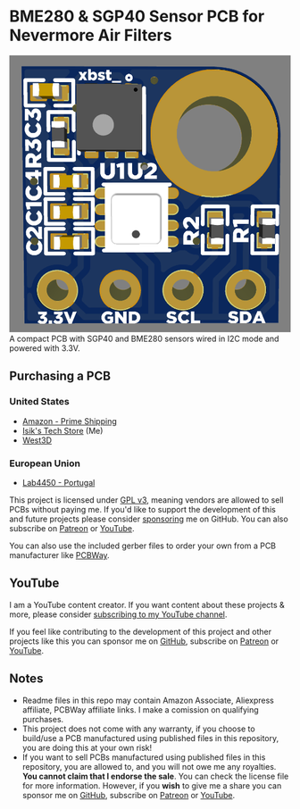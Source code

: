# BME280 & SGP40 Sensor PCB for Nevermore Air Filters
![Nevermore Sensors PCB](./Images/PCB.png)
A compact PCB with SGP40 and BME280 sensors wired in I2C mode and powered with 3.3V.

## Purchasing a PCB
### United States
- [Amazon - Prime Shipping](https://www.amazon.com/Isiks-Tech-BME280-Quality-Sensors/dp/B0CGKHSLXH?maas=maas_adg_3F3CCE69E0AA3108CB3F57E32C989B77_afap_abs&ref_=aa_maas&tag=maas)
- [Isik's Tech Store](https://store.isiks.tech/products/bme280-sgp40-air-quality-sensors-for-nevermore-air-filters) (Me)
- [West3D](https://west3d.com/products/nevermore-sensor-bme280-sgp40-air-quality-sensors-for-nevermore-air-filters-pcb-by-isiks-tech)
### European Union
- [Lab4450 - Portugal](https://lab4450.com/product/air-quality-sensor-bme280-sgp40/)

This project is licensed under [GPL v3](./LICENSE), meaning vendors are allowed to sell PCBs without paying me. If you'd like to support the development of this and future projects please consider [sponsoring](https://github.com/sponsors/xbst) me on GitHub. You can also subscribe on [Patreon](https://l.isiks.tech/patreon) or [YouTube](https://l.isiks.tech/member).

You can also use the included gerber files to order your own from a PCB manufacturer like [PCBWay](https://www.pcbway.com/setinvite.aspx?inviteid=374841).
<br>

## YouTube

I am a YouTube content creator. If you want content about these projects & more, please consider [subscribing to my YouTube channel](https://www.youtube.com/channel/UClAWYmCkHjsbaX9Wz1df2mg).
<br>

If you feel like contributing to the development of this project and other projects like this you can sponsor me on [GitHub](https://github.com/sponsors/xbst), subscribe on [Patreon](https://l.isiks.tech/patreon) or [YouTube](https://l.isiks.tech/member).

## Notes
- Readme files in this repo may contain Amazon Associate, Aliexpress affiliate, PCBWay affiliate links. I make a comission on qualifying purchases.
- This project does not come with any warranty, if you choose to build/use a PCB manufactured using published files in this repository, you are doing this at your own risk!
- If you want to sell PCBs manufactured using published files in this repository, you are allowed to, and you will not owe me any royalties. **You cannot claim that I endorse the sale**. You can check the license file for more information. However, if you **wish** to give me a share you can sponsor me on [GitHub](https://github.com/sponsors/xbst), subscribe on [Patreon](https://l.isiks.tech/patreon) or [YouTube](https://l.isiks.tech/member).
